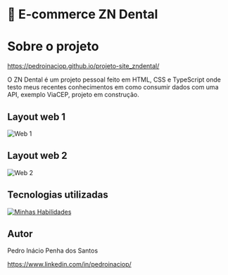 # :tooth: E-commerce ZN Dental

# Sobre o projeto

https://pedroinaciop.github.io/projeto-site_zndental/ 

O ZN Dental é um projeto pessoal feito em HTML, CSS e TypeScript onde testo meus recentes conhecimentos em como consumir dados com uma API, exemplo ViaCEP, projeto em construção.

## Layout web 1
![Web 1](https://pedroinaciop.github.io/projeto-site_zndental/dist/images/web-1.png)

## Layout web 2
![Web 2](https://pedroinaciop.github.io/projeto-site_zndental/dist/images/web-2.png)

## Tecnologias utilizadas
[![Minhas Habilidades](https://skillicons.dev/icons?i=html,css,js,ts)](https://skillicons.dev)

## Autor

Pedro Inácio Penha dos Santos

https://www.linkedin.com/in/pedroinaciop/
